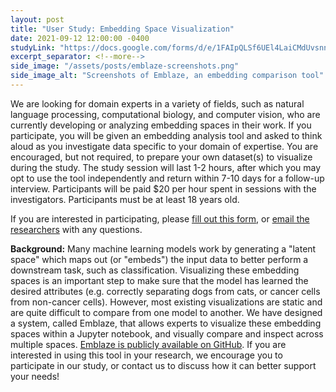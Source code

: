 ```yaml
---
layout: post
title: "User Study: Embedding Space Visualization"
date: 2021-09-12 12:00:00 -0400
studyLink: "https://docs.google.com/forms/d/e/1FAIpQLSf6UEl4LaiCMdUvsnnCCM7l9xb2zx6MtWmBdrNg7WzjcknpXA/viewform?usp=sf_link"
excerpt_separator: <!--more-->
side_image: "/assets/posts/emblaze-screenshots.png"
side_image_alt: "Screenshots of Emblaze, an embedding comparison tool"
---
```


We are looking for domain experts in a variety of fields, such as natural language processing, computational biology, and computer vision, who are currently developing or analyzing embedding spaces in their work. If you participate, you will be given an embedding analysis tool and asked to think aloud as you investigate data specific to your domain of expertise. You are encouraged, but not required, to prepare your own dataset(s) to visualize during the study. The study session will last 1-2 hours, after which you may opt to use the tool independently and return within 7-10 days for a follow-up interview. Participants will be paid $20 per hour spent in sessions with the investigators. Participants must be at least 18 years old.

If you are interested in participating, please <a href="{{ page.studyLink }}" target="_blank">fill out this form</a>, or <a href="mailto:mlvis-user-studies@lists.andrew.cmu.edu">email the researchers</a> with any questions.

<!--more-->

<strong>Background:</strong> Many machine learning models work by generating a "latent space" which maps out (or "embeds") the input data to better perform a downstream task, such as classification. Visualizing these embedding spaces is an important step to make sure that the model has learned the desired attributes (e.g. correctly separating dogs from cats, or cancer cells from non-cancer cells). However, most existing visualizations are static and are quite difficult to compare from one model to another. We have designed a system, called Emblaze, that allows experts to visualize these embedding spaces within a Jupyter notebook, and visually compare and inspect across multiple spaces. <a href="https://github.com/cmudig/emblaze" target="_blank">Emblaze is publicly available on GitHub</a>. If you are interested in using this tool in your research, we encourage you to participate in our study, or contact us to discuss how it can better support your needs!
